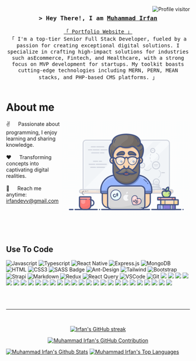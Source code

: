 <a href="https://komarev.com/ghpvc/?username=irfandevv">
  <img align="right" src="https://komarev.com/ghpvc/?username=irfandevv&label=Visitors&color=0e75b6&style=flat" alt="Profile visitor" />
</a>


<!-- Intro  -->
<h3 align="center">
        <samp>&gt; Hey There!, I am
                <b><a target="_blank" href="https://muhammadirfan.vercel.app/">Muhammad Irfan</a></b>
        </samp>
</h3>


<p align="center"> 
  <samp>
    <a href="https://muhammadirfan.vercel.app/">「 Portfolio Website 」</a>
    <br>
    「 I'm a top-tier Senior Full Stack Developer, fueled by a passion for creating exceptional digital solutions.
I specialize in crafting high-impact solutions for industries such asEcommerce, Fintech, and Healthcare,
with a strong focus on MVP development for startups. My toolkit boasts cutting-edge technologies
including MERN, PERN, MEAN stacks, and PHP-based CMS platforms. 」
    <br>
    <br>
  </samp>
</p>


<!-- About Section -->
 # About me
 
<p>
 <img align="right" width="350" src="/programmer.gif" alt="Coding gif" />
  
 ✌️ &emsp; Passionate about programming, I enjoy learning and sharing knowledge. <br/><br/>
 ❤️ &emsp; Transforming concepts into captivating digital realities.<br/><br/>
 📧 &emsp; Reach me anytime: irfandevv@gmail.com<br/><br/>

</p>

<br/>
<br/>
<br/>

## Use To Code

![Javascript](https://img.shields.io/badge/Javascript-F0DB4F?style=for-the-badge&labelColor=black&logo=javascript&logoColor=F0DB4F)
![Typescript](https://img.shields.io/badge/Typescript-007acc?style=for-the-badge&labelColor=black&logo=typescript&logoColor=007acc)
![React Native](https://img.shields.io/badge/React_Native-20232A?style=for-the-badge&logo=react&logoColor=61DAFB)
![Express.js](https://img.shields.io/badge/Express.js-000000?style=for-the-badge&logo=express&logoColor=white)
![MongoDB](https://img.shields.io/badge/MongoDB-4EA94B?style=for-the-badge&logo=mongodb&logoColor=white)
![HTML](https://img.shields.io/badge/HTML5-E34F26?style=for-the-badge&logo=html5&logoColor=white)
![CSS3](https://img.shields.io/badge/CSS3-1572B6?style=for-the-badge&logo=css3&logoColor=white)
![SASS Badge](https://img.shields.io/badge/Sass-CC6699?style=for-the-badge&logo=sass&logoColor=white)
![Ant-Design](https://img.shields.io/badge/AntDesign-0170FE?style=for-the-badge&logo=antdesign&logoColor=white)
![Tailwind](https://img.shields.io/badge/Tailwind_CSS-092749?style=for-the-badge&logo=tailwindcss&logoColor=06B6D4&labelColor=000000)
![Bootstrap](https://img.shields.io/badge/Bootstrap-563D7C?style=for-the-badge&logo=bootstrap&logoColor=white)
![Strapi](https://img.shields.io/badge/strapi-2E7EEA?style=for-the-badge&logo=strapi&logoColor=white)
![Markdown](https://img.shields.io/badge/Markdown-000000?style=for-the-badge&logo=markdown&logoColor=white)
![Redux](https://img.shields.io/badge/Redux-593D88?style=for-the-badge&logo=redux&logoColor=white)
![React Query](https://img.shields.io/badge/-React_Query-FF4154?style=for-the-badge&logo=react%20query&logoColor=white)
![VSCode](https://img.shields.io/badge/Visual_Studio-0078d7?style=for-the-badge&logo=visual%20studio&logoColor=white)
![Git](https://img.shields.io/badge/Git-F05032?style=for-the-badge&logo=git&logoColor=white)
![](https://img.shields.io/badge/Angular-red?style=for-the-badge&logo=angular)
![](https://img.shields.io/badge/Node.js-green?style=for-the-badge&logo=node.js)
![](https://img.shields.io/badge/React-blue?style=for-the-badge&logo=react)
![](https://img.shields.io/badge/Next.js-lightgrey?style=for-the-badge&logo=next.js)
![](https://img.shields.io/badge/AWS-orange?style=for-the-badge&logo=amazonaws)
![](https://img.shields.io/badge/GCP-blue?style=for-the-badge&logo=googlecloud)
![](https://img.shields.io/badge/Python-blue?style=for-the-badge&logo=python)
![](https://img.shields.io/badge/Flask-black?style=for-the-badge&logo=flask)
![](https://img.shields.io/badge/Django-green?style=for-the-badge&logo=django)
![](https://img.shields.io/badge/PyTorch-EE4C2C?style=for-the-badge&logo=pytorch&logoColor=white)
![](https://img.shields.io/badge/Wordpress-21759B?style=for-the-badge&logo=wordpress&logoColor=white)
![](https://img.shields.io/badge/RSS-FFA500?style=for-the-badge&logo=rss&logoColor=white)
![](https://img.shields.io/badge/Azure_DevOps-0078D7?style=for-the-badge&logo=azure-devops&logoColor=white)
![](https://img.shields.io/badge/PostgreSQL-316192?style=for-the-badge&logo=postgresql&logoColor=white)
![](https://img.shields.io/badge/Oracle-F80000?style=for-the-badge&logo=Oracle&logoColor=white)
![](https://img.shields.io/badge/MySQL-005C84?style=for-the-badge&logo=mysql&logoColor=white)
![](https://img.shields.io/badge/Heroku-430098?style=for-the-badge&logo=heroku&logoColor=white)
![](https://img.shields.io/badge/SQLite-07405E?style=for-the-badge&logo=sqlite&logoColor=white)
![](https://img.shields.io/badge/Figma-F24E1E?style=for-the-badge&logo=figma&logoColor=white)
![](https://img.shields.io/badge/Apache-D22128?style=for-the-badge&logo=Apache&logoColor=whit)
![](https://img.shields.io/badge/Docker-2CA5E0?style=for-the-badge&logo=docker&logoColor=white)
![](https://img.shields.io/badge/GraphQl-E10098?style=for-the-badge&logo=graphql&logoColor=white)
![](https://img.shields.io/badge/web3%20js-F16822?style=for-the-badge&logo=web3.js&logoColor=whit)
![](https://img.shields.io/badge/Spring_Boot-F2F4F9?style=for-the-badge&logo=spring-boot)
![](https://img.shields.io/badge/Sass-CC6699?style=for-the-badge&logo=sass&logoColor=white)
![](https://img.shields.io/badge/nestjs-E0234E?style=for-the-badge&logo=nestjs&logoColor=white)
![](https://img.shields.io/badge/kubernetes-326ce5.svg?&style=for-the-badge&logo=kubernetes&logoColor=white)

<br/>

<br/>
<hr/>
<br/>

<p align="center">
  <a href="https://github.com/irfandevv">
    <img src="https://github-readme-streak-stats.herokuapp.com/?user=irfandevv&theme=radical&border=7F3FBF&background=0D1117" alt="Irfan's GitHub streak"/>
  </a>
</p>

<p align="center">
  <a href="https://github.com/irfandevv">
    <img src="https://github-profile-summary-cards.vercel.app/api/cards/profile-details?username=irfandevv&theme=radical" alt="Muhammad Irfan's GitHub Contribution"/>
  </a>
</p>

<a> 
    <a href="https://github.com/irfandevv"><img alt="Muhammad Irfan's Github Stats" src="https://denvercoder1-github-readme-stats.vercel.app/api?username=irfandevv&show_icons=true&count_private=true&theme=react&border_color=7F3FBF&bg_color=0D1117&title_color=F85D7F&icon_color=F8D866" height="192px" width="49.5%"/></a>
  <a href="https://github.com/irfandevv"><img alt="Muhammad Irfan's Top Languages" src="https://denvercoder1-github-readme-stats.vercel.app/api/top-langs/?username=irfandevv&langs_count=8&layout=compact&theme=react&border_color=7F3FBF&bg_color=0D1117&title_color=F85D7F&icon_color=F8D866" height="192px" width="49.5%"/></a>
  <br/>
</a>


